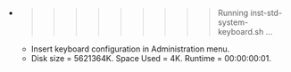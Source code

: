 * >>>>>>>>> Running inst-std-system-keyboard.sh ...
  * Insert keyboard configuration in Administration menu.
  * Disk size = 5621364K. Space Used = 4K. Runtime = 00:00:00:01.
